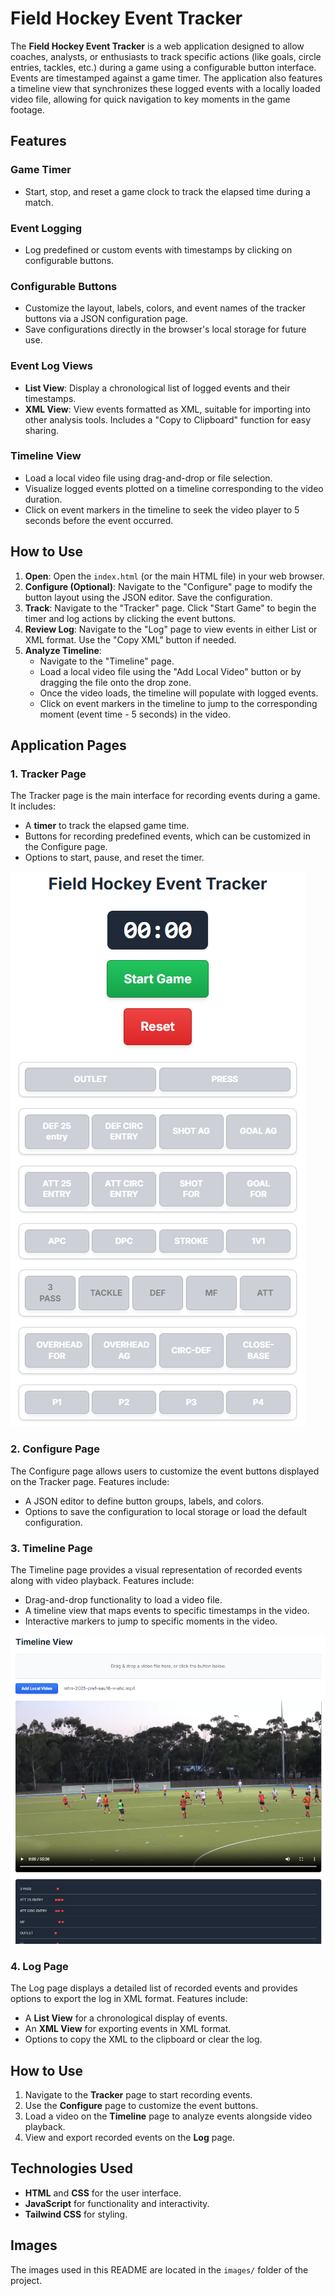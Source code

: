 # Field Hockey Event Tracker

The **Field Hockey Event Tracker** is a web application designed to allow coaches, analysts, or enthusiasts to track specific actions (like goals, circle entries, tackles, etc.) during a game using a configurable button interface. Events are timestamped against a game timer. The application also features a timeline view that synchronizes these logged events with a locally loaded video file, allowing for quick navigation to key moments in the game footage.

## Features

### Game Timer

- Start, stop, and reset a game clock to track the elapsed time during a match.

### Event Logging

- Log predefined or custom events with timestamps by clicking on configurable buttons.

### Configurable Buttons

- Customize the layout, labels, colors, and event names of the tracker buttons via a JSON configuration page.
- Save configurations directly in the browser's local storage for future use.

### Event Log Views

- **List View**: Display a chronological list of logged events and their timestamps.
- **XML View**: View events formatted as XML, suitable for importing into other analysis tools. Includes a "Copy to Clipboard" function for easy sharing.

### Timeline View

- Load a local video file using drag-and-drop or file selection.
- Visualize logged events plotted on a timeline corresponding to the video duration.
- Click on event markers in the timeline to seek the video player to 5 seconds before the event occurred.

## How to Use

1. **Open**: Open the `index.html` (or the main HTML file) in your web browser.
2. **Configure (Optional)**: Navigate to the "Configure" page to modify the button layout using the JSON editor. Save the configuration.
3. **Track**: Navigate to the "Tracker" page. Click "Start Game" to begin the timer and log actions by clicking the event buttons.
4. **Review Log**: Navigate to the "Log" page to view events in either List or XML format. Use the "Copy XML" button if needed.
5. **Analyze Timeline**:
    - Navigate to the "Timeline" page.
    - Load a local video file using the "Add Local Video" button or by dragging the file onto the drop zone.
    - Once the video loads, the timeline will populate with logged events.
    - Click on event markers in the timeline to jump to the corresponding moment (event time - 5 seconds) in the video.

## Application Pages

### 1. Tracker Page

The Tracker page is the main interface for recording events during a game. It includes:

- A **timer** to track the elapsed game time.
- Buttons for recording predefined events, which can be customized in the Configure page.
- Options to start, pause, and reset the timer.

![Tracker Page](images/field-hockey-tracker.png)

### 2. Configure Page

The Configure page allows users to customize the event buttons displayed on the Tracker page. Features include:

- A JSON editor to define button groups, labels, and colors.
- Options to save the configuration to local storage or load the default configuration.

### 3. Timeline Page

The Timeline page provides a visual representation of recorded events along with video playback. Features include:

- Drag-and-drop functionality to load a video file.
- A timeline view that maps events to specific timestamps in the video.
- Interactive markers to jump to specific moments in the video.

![Timeline Page](images/field-hockey-timeline.png)

### 4. Log Page

The Log page displays a detailed list of recorded events and provides options to export the log in XML format. Features include:

- A **List View** for a chronological display of events.
- An **XML View** for exporting events in XML format.
- Options to copy the XML to the clipboard or clear the log.

## How to Use

1. Navigate to the **Tracker** page to start recording events.
2. Use the **Configure** page to customize the event buttons.
3. Load a video on the **Timeline** page to analyze events alongside video playback.
4. View and export recorded events on the **Log** page.

## Technologies Used

- **HTML** and **CSS** for the user interface.
- **JavaScript** for functionality and interactivity.
- **Tailwind CSS** for styling.

## Images

The images used in this README are located in the `images/` folder of the project.

